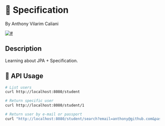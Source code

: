 # 🔎 Specification
By Anthony Vilarim Caliani

[![#](https://img.shields.io/badge/licence-MIT-blue.svg)](#)

## Description
Learning about JPA + Specification.

## 🔌 API Usage
```bash
# List users
curl http://localhost:8080/student

# Return specific user
curl http://localhost:8080/student/1

# Return user by e-mail or passport
curl "http://localhost:8080/student/search?email=anthony@github.com&passport=A1234567"

```
